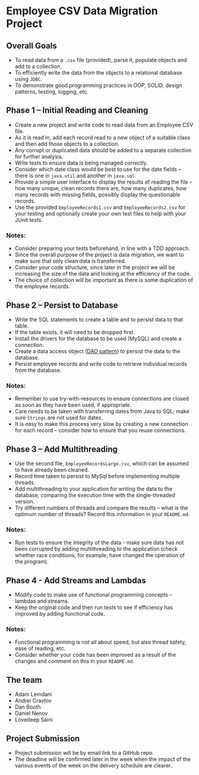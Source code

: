 # Employee CSV Data Migration Project

## Overall Goals

- To read data from a ```.csv``` file (provided), parse it, populate objects and add to a collection.
- To efficiently write the data from the objects to a relational database using ```JDBC```.
- To demonstrate good programming practices in OOP, SOLID, design patterns, testing, logging, etc.

## Phase 1 – Initial Reading and Cleaning

- Create a new project and write code to read data from an Employee CSV file.
- As it is read in, add each record read to a new object of a suitable class and then add those objects to a collection.
- Any corrupt or duplicated data should be added to a separate collection for further analysis.
- Write tests to ensure data is being managed correctly.
- Consider which date class would be best to use for the date fields – there is one in ```java.util``` and another in ```java.sql```.
- Provide a simple user interface to display the results of reading the file – how many unique, clean records there are, how many duplicates, how many records with missing fields, possibly display the questionable records.
- Use the provided ```EmployeeRecords1.csv``` and
```EmployeeRecords2.csv``` for your testing and optionally create your own test files to help with your JUnit tests.
### Notes:
- Consider preparing your tests beforehand, in line with a TDD approach.
- Since the overall purpose of the project is data migration, we want to make sure that only clean data is transferred.
- Consider your code structure, since later in the project we will be increasing the size of the data and looking at the efficiency of the code.
- The choice of collection will be important as there is some duplication of the employee records.

## Phase 2 – Persist to Database

- Write the SQL statements to create a table and to persist data to that table.
- If the table exists, it will need to be dropped first.
- Install the drivers for the database to be used (MySQL) and create a connection.
- Create a data access object ([DAO pattern](https://en.wikipedia.org/wiki/Data_access_object)) to persist the data to the database.
- Persist employee records and write code to retrieve individual records from the database.
### Notes:
- Remember to use try-with-resources to ensure connections are closed as soon as they have been used, if appropriate.
- Care needs to be taken with transferring dates from Java to SQL; make sure ```Strings``` are not used for dates.
- It is easy to make this process very slow by creating a new connection for each record – consider how to ensure that you reuse connections.

## Phase 3 – Add Multithreading

- Use the second file, ```EmployeeRecordsLarge.csv```, which can be assumed to have already been cleaned.
- Record time taken to persist to MySql before implementing multiple threads.
- Add multithreading to your application for writing the data to the database, comparing the execution time with the single-threaded version.
- Try different numbers of threads and compare the results – what is the optimum number of threads? Record this information in your ```README.md```.
### Notes:
- Run tests to ensure the integrity of the data - make sure data has not been corrupted by adding multithreading to the application (check whether race conditions, for example, have changed the operation of the program).

## Phase 4 - Add Streams and Lambdas

- Modify code to make use of functional programming concepts – lambdas and streams.
- Keep the original code and then run tests to see if efficiency has improved by adding functional code.
### Notes:
- Functional programming is not all about speed, but also thread safety, ease of reading, etc.
- Consider whether your code has been improved as a result of the changes and comment on this in your ```README.md```.

## The team
- Adam Lemdani
- Andrei Cravtov
- Dan Booth
- Daniel Nenov
- Lovedeep Saini

## Project Submission

- Project submission will be by email link to a GitHub repo.
- The deadline will be confirmed later in the week when the
impact of the various events of the week on the delivery
schedule are clearer..
